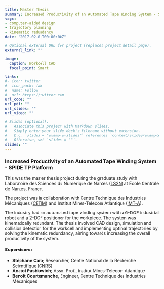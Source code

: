 ```yaml
---
title: Master Thesis
summary: Increased Productivity of an Automated Tape Winding System - SPIDE TP Platform
tags:
- computer-aided design
- trajectory planning
- kinematic redundancy
date: "2017-02-01T00:00:00Z"

# Optional external URL for project (replaces project detail page).
external_link: ""

image:
  caption: Workcell CAD
  focal_point: Smart

links:
#- icon: twitter
#  icon_pack: fab
#  name: Follow
#  url: https://twitter.com
url_code: ""
url_pdf: ""
url_slides: ""
url_video: ""

# Slides (optional).
#   Associate this project with Markdown slides.
#   Simply enter your slide deck's filename without extension.
#   E.g. `slides = "example-slides"` references `content/slides/example-slides.md`.
#   Otherwise, set `slides = ""`.
slides: ""
---
```


### Increased Productivity of an Automated Tape Winding System - SPIDE TP Platform

This was the master thesis project during the graduate study with
 Laboratoire des Sciences du Numérique de Nantes ([LS2N](https://www.ls2n.fr/)) at École Centrale de Nantes, France.

The project was in collaboration with Centre Technique des Industries Mécaniques ([CETIM](https://www.cetim.fr/Le-Cetim/Implantations/Sites/Nantes)) and Institut Mines-Telecom Atlantique ([IMT-A](https://www.imt-atlantique.fr/fr)).

The industry had an automated tape winding system with a 6-DOF industrial robot and a 2-DOF positioner for the workpiece. The system was kinematically redundant. The thesis involved CAD design, simulation and collision detection for the workcell and implementing optimal trajectories by solving the kinematic redundancy, aiming towards increasing the overall productivity of the system.

#### Supervisors:

- **Stéphane Caro**; Researcher, Centre National de la Recherche Scientifique ([CNRS](http://www.cnrs.fr/))
- **Anatol Pashkevich**; Asso. Prof., Institut Mines-Telecom Atlantique
- **Benoît Courtemanche**, Engineer, Centre Technique des Industries Mécaniques
